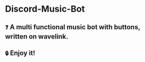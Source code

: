 # Discord-Music-Bot
## `❓` A multi functional music bot with buttons, written on wavelink. 
## `🔒` Enjoy it!
